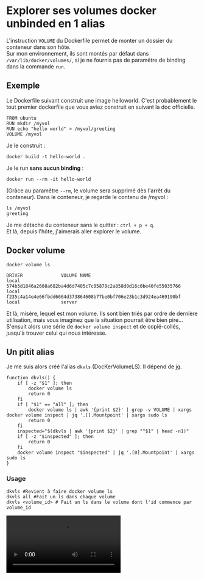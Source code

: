 Explorer ses volumes docker unbinded en 1 alias
======================================

L'instruction `VOLUME` du Dockerfile permet de monter un dossier du conteneur dans son hôte.  
Sur mon environnement, ils sont montés par défaut dans `/var/lib/docker/volumes/`, si je ne fournis pas de paramêtre de binding dans la commande `run`.

## Exemple
Le Dockerfile suivant construit une image helloworld. C'est probablement le tout premier dockerfile que vous aviez construit en suivant la doc officielle.
```
FROM ubuntu
RUN mkdir /myvol
RUN echo "hello world" > /myvol/greeting
VOLUME /myvol
```
Je le construit :
```shell
docker build -t hello-world .
```
Je le run **sans aucun binding** :
```shell
docker run --rm -it hello-world
```
(Grâce au paramêtre `--rm`, le volume sera supprimé dès l'arrêt du conteneur).
Dans le conteneur, je regarde le contenu de /myvol :
```shell
ls /myvol
greeting
```
Je me détache du conteneur sans le quitter : `ctrl + p + q`.  
Et là, depuis l'hôte, j'aimerais aller explorer le volume.

## Docker volume
```shell
docker volume ls
```
```
DRIVER              VOLUME NAME
local               574b5d1846a2608a682ba4d6d7405c7c05870c2a858d0d16c0be40fe55035766
local               f235c4a14e4e66fbdd6664d373864608b77be0bf706e23b1c3d924ea469190bf
local               server
```
Et là, misère, lequel est mon volume.
Ils sont bien triés par ordre de dernière utilisation, mais vous imaginez que la situation pourrait être bien pire...
S'ensuit alors une série de `docker volume inspect` et de copié-collés, jusqu'à trouver celui qui nous intéresse.

## Un pitit alias

Je me suis alors créé l'alias `dkvls` (DocKerVolumeLS).
Il dépend de [jq](https://stedolan.github.io/jq/).

```shell
function dkvls() {
    if [ -z "$1" ]; then
        docker volume ls
        return 0
    fi
    if [ "$1" == "all" ]; then
        docker volume ls | awk '{print $2}' | grep -v VOLUME | xargs docker volume inspect | jq '.[].Mountpoint' | xargs sudo ls
        return 0
    fi
    inspected="$(dkvls | awk '{print $2}' | grep "^$1" | head -n1)"
    if [ -z "$inspected" ]; then
        return 0
    fi
    docker volume inspect "$inspected" | jq '.[0].Mountpoint' | xargs sudo ls
}
```

### Usage
```shell
dkvls #Revient à faire docker volume ls
dkvls all #Fait un ls dans chaque volume
dkvls <volume_id> # Fait un ls dans le volume dont l'id commence par volume_id
```
![](dkvls_cut.webm)
